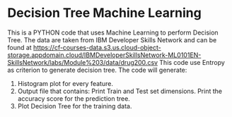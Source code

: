# Decision Tree Machine Learning
This is a PYTHON code that uses Machine Learning to perform Decision Tree.
The data are taken from IBM Developer Skills Network and can be found at https://cf-courses-data.s3.us.cloud-object-storage.appdomain.cloud/IBMDeveloperSkillsNetwork-ML0101EN-SkillsNetwork/labs/Module%203/data/drug200.csv 
This code use Entropy as criterion to generate decision tree. 
The code will generate: 
1) Histogram plot for every feature. 
2) Output file that contains:
   Print Train and Test set dimensions.
   Print the accuracy score for the prediction tree.
3) Plot Decision Tree for the training data.    
